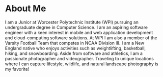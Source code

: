 # About Me

I am a Junior at Worcester Polytechnic Institute (WPI) pursuing an undergraduate degree in Computer Science. I am an aspiring software engineer with a keen interest in mobile and web application development and cloud-computing software solutions. At WPI I am also a member of the Varsity Football Team that competes in NCAA Division III. I am a New England native who enjoys activities such as weightlifting, basketball, hiking, and snowboarding. Aside from software and athletics, I am a passionate photographer and videographer. Traveling to unique locations where I can capture lifestyle, wildlife, and natural landscape photography is my favorite!   
